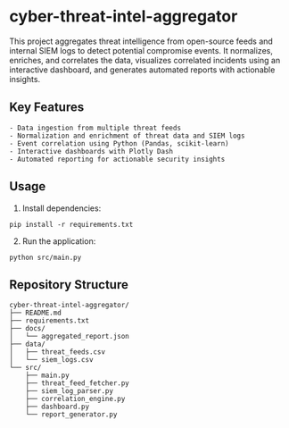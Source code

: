 # cyber-threat-intel-aggregator

This project aggregates threat intelligence from open-source feeds and internal SIEM logs to detect potential compromise events. It normalizes, enriches, and correlates the data, visualizes correlated incidents using an interactive dashboard, and generates automated reports with actionable insights.

## Key Features
```
- Data ingestion from multiple threat feeds
- Normalization and enrichment of threat data and SIEM logs
- Event correlation using Python (Pandas, scikit‑learn)
- Interactive dashboards with Plotly Dash
- Automated reporting for actionable security insights
```
## Usage
1. Install dependencies:
```
pip install -r requirements.txt
```
2. Run the application:
```
python src/main.py
```

## Repository Structure
```
cyber-threat-intel-aggregator/
├── README.md
├── requirements.txt
├── docs/
│   └── aggregated_report.json
├── data/
│   ├── threat_feeds.csv
│   └── siem_logs.csv
└── src/
    ├── main.py
    ├── threat_feed_fetcher.py
    ├── siem_log_parser.py
    ├── correlation_engine.py
    ├── dashboard.py
    └── report_generator.py
```
